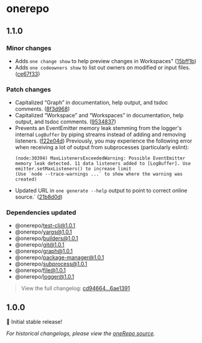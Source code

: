 # onerepo

## 1.1.0

### Minor changes

- Adds `one change show` to help preview changes in Workspaces" ([15bff1b](https://github.com/paularmstrong/onerepo/commit/15bff1b955e82c137a1a64993738421d3da1fdf9))
- Adds `one codeowners show` to list out owners on modified or input files. ([ce67f33](https://github.com/paularmstrong/onerepo/commit/ce67f3379784461dc185fdc7f4f8608300ef8798))

### Patch changes

- Capitalized “Graph” in documentation, help output, and tsdoc comments. ([8f3d968](https://github.com/paularmstrong/onerepo/commit/8f3d9682c465639c3ecc7c7711dc7b18a349ca9d))
- Capitalized “Workspace” and “Workspaces” in documentation, help output, and tsdoc comments. ([9534837](https://github.com/paularmstrong/onerepo/commit/95348376ff60578ceb9f04047b94fe912f0f42c1))
- Prevents an EventEmitter memory leak stemming from the logger's internal `LogBuffer` by piping streams instead of adding and removing listeners. ([f22e04d](https://github.com/paularmstrong/onerepo/commit/f22e04d4e589f4efe660fd8cf940ebf026b39542))
  Previously, you may experience the following error when receiving a lot of output from subprocesses (particularly eslint):
  ```
  (node:30394) MaxListenersExceededWarning: Possible EventEmitter memory leak detected. 11 data listeners added to [LogBuffer]. Use emitter.setMaxListeners() to increase limit
  (Use `node --trace-warnings ...` to show where the warning was created)
  ```
- Updated URL in `one generate --help` output to point to correct online source.` ([21b8d0d](https://github.com/paularmstrong/onerepo/commit/21b8d0d8f9fd462e20c84c9a688762b75bcd8c06))

### Dependencies updated

- @onerepo/test-cli@1.0.1
- @onerepo/yargs@1.0.1
- @onerepo/builders@1.0.1
- @onerepo/git@1.0.1
- @onerepo/graph@1.0.1
- @onerepo/package-manager@1.0.1
- @onerepo/subprocess@1.0.1
- @onerepo/file@1.0.1
- @onerepo/logger@1.0.1

> View the full changelog: [cd94664...6ae1391](https://github.com/paularmstrong/onerepo/compare/cd9466419b207f690e55f87d0e4632eebdc0ca6a...6ae13912ef4b9bedab788be13fa167a709b26bba)

## 1.0.0

🎉 Initial stable release!

_For historical changelogs, please view the [oneRepo source](https://github.com/paularmstrong/onerepo/tree/main/modules/onerepo)._
